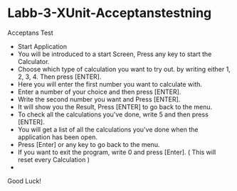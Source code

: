 # Labb-3-XUnit-Acceptanstestning

Acceptans Test

* Start Application
* You will be introduced to a start Screen, Press any key to start the Calculator.
* Choose which type of calculation you want to try out. by writing either 1, 2, 3, 4. Then press [ENTER].
* Here you will enter the first number you want to calculate with.
* Enter a number of your choice and then press [ENTER].
* Write the second number you want and Press [ENTER].
* It will show you the Result, Press [ENTER] to go back to the menu.
* To check all the calculations you've done, write 5 and then press [ENTER].
* You will get a list of all the calculations you've done when the application has been open.
* Press [Enter] or any key to go back to the menu.
* If you want to exit the program, write 0 and press [Enter]. ( This will reset every Calculation )
* 
Good Luck!
